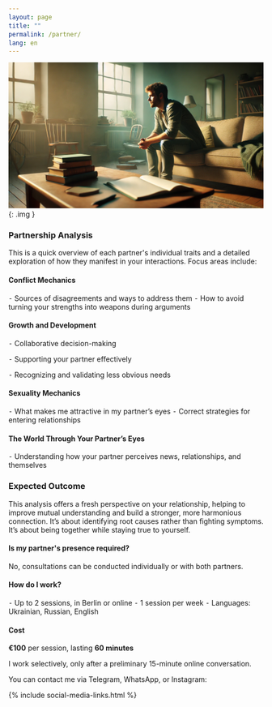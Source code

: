 ```yaml
---
layout: page
title: ""
permalink: /partner/
lang: en
---
```


![Alt text](/assets/images/tmp.png){: .img }

### Partnership Analysis
This is a quick overview of each partner's individual traits
and a detailed exploration of how they manifest in your interactions.
Focus areas include:

#### Conflict Mechanics
⁃ Sources of disagreements and ways to address them
⁃ How to avoid turning your strengths into weapons during arguments

#### Growth and Development
⁃ Collaborative decision-making

⁃ Supporting your partner effectively

⁃ Recognizing and validating less obvious needs

#### Sexuality Mechanics
⁃ What makes me attractive in my partner’s eyes
⁃ Correct strategies for entering relationships

#### The World Through Your Partner’s Eyes
⁃ Understanding how your partner perceives news, relationships, and themselves

### Expected Outcome
This analysis offers a fresh perspective on your relationship, helping to improve mutual understanding and build a stronger, more harmonious connection.
It’s about identifying root causes rather than fighting symptoms.
It’s about being together while staying true to yourself.

#### Is my partner's presence required?
No, consultations can be conducted individually or with both partners.

#### How do I work?
⁃ Up to 2 sessions, in Berlin or online
⁃ 1 session per week
⁃ Languages: Ukrainian, Russian, English

#### Cost
**€100** per session, lasting **60 minutes**

I work selectively, only after a preliminary 15-minute online conversation.

You can contact me via Telegram, WhatsApp, or Instagram:

{% include social-media-links.html %}